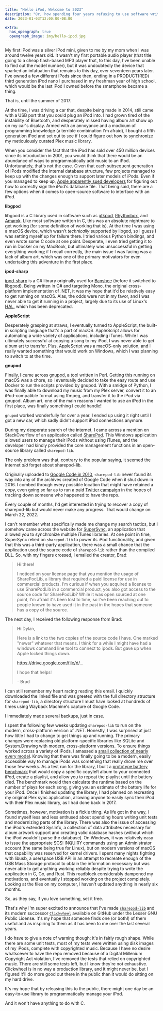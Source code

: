 ```yaml
---
title: "Hello iPod, Welcome to 2023"
description: "Or, how spending four years refusing to use software written in C can actually pay off."
date: 2023-01-03T12:00:00-08:00

extra:
  has_opengraph: true
  opengraph_image: img/hello-ipod.jpg
---
```


My first iPod was a silver iPod mini, given to me by my mom when I was around twelve years old. It wasn't my first portable audio player (that title going to a cheap flash-based MP3 player that, to this day, I've been unable to find out the model number), but it was undoubtedly the device that sparked an infatuation that remains to this day, over seventeen years later. I've owned a few different iPods since then, ending in a PRODUCT(RED) third generation iPod nano I purchased in my freshman year of high school, which would be the last iPod I owned before the smartphone became a thing.

That is, until the summer of 2017.

At the time, I was driving a car that, despite being made in 2014, still came with a USB port that you could plug an iPod into. I had grown tired of the instability of Bluetooth, and desperately missed having album art show up on my car's display. Armed with an annoyance and a modicum of programming knowledge (a terrible combination I'm afraid), I bought a fifth generation iPod and set out to see if I could figure out how to synchronize my meticulously curated Plex music library.

When you consider the fact that the iPod has sold over 450 million devices since its introduction in 2001, you would think that there would be an abundance of ways to programmatically add music to an iPod. Unfortunately, that's not the case. Given that each subsequent generation of iPods modified the internal database structure, few projects managed to keep up with the changes enough to support later models of iPods. Even if you managed to keep up, [Apple apparently sued developers](https://arstechnica.com/gadgets/2008/11/apple-lawyers-hand-ipod-hash-cracking-site-a-dmca-notice/) for figuring out how to correctly sign the iPod's database file. That being said, there are a few options when it comes to open-source software to interface with an iPod.

**libgpod**

libgpod is a C library used in software such as [gtkpod](https://en.wikipedia.org/wiki/Gtkpod), [Rhythmbox](https://wiki.gnome.org/Apps/Rhythmbox), and [Amarok](https://amarok.kde.org/). Like most software written in C, this was an absolute nightmare to get working (for some definition of working that is). At the time I was using a macOS device, which wasn't _technically_ supported by libgod, so I guess I was setting myself up for failure there. I tried various Python bindings, and even wrote some C code at one point. Desperate, I even tried getting it to run in Docker on my MacBook, but ultimately was unsuccessful in getting everything working; if I recall correctly, the main issue I was facing was a lack of album art, which was one of the primary motivators for even undertaking this adventure in the first place.

**ipod-sharp**

[ipod-sharp](https://github.com/mono/ipod-sharp) is a C# library originally used for [Banshee](http://www.banshee-project.org/) (before it switched to libgpod). Being written in C# and targeting Mono, the original cross-platform implementation of .NET, it was my hope that it'd be relatively easy to get running on macOS. Alas, the odds were not in my favor, and I was never able to get it running in a project, largely due to its use of Linux's [HAL](<https://en.wikipedia.org/wiki/HAL_(software)>), which has been deprecated.

**AppleScript**

Desperately grasping at straws, I eventually turned to AppleScript, the built-in scripting language that's a part of macOS. AppleScript allows for automating a wide variety of applications, including iTunes. While I was ultimately successful at copying a song to my iPod, I was never able to get album art to transfer. Plus, AppleScript was a macOS-only solution, and I really wanted something that would work on Windows, which I was planning to switch to at the time.

**gnupod**

Finally, I came across [gnupod](https://www.gnu.org/software/gnupod/), a tool written in Perl. Getting this running on macOS was a chore, so I eventually decided to take the easy route and use Docker to run the scripts provided by gnupod. With a smidge of Python, I was finally able to download my music from my Plex server, convert it to an iPod-compatible format using ffmpeg, and transfer it to the iPod via gnupod. Album art, one of the main reasons I wanted to use an iPod in the first place, was finally something I could handle!

`gnupod` worked wonderfully for over a year. I ended up using it right until I got a new car, which sadly didn't support iPod connections anymore.

During my desperate search of the internet, I came across a mention on StackOverflow of an application called [SharePod](https://stackoverflow.com/questions/901319/apple-ipod-and-c-sharp). This Windows application allowed users to manage their iPods without using iTunes, and the developer had kindly provided the core management functions in an open-source library called `sharepod-lib`.

The only problem was that, contrary to the popular saying, it seemed the internet _did_ forget about sharepod-lib.

Originally uploaded to [Google Code in 2010](https://web.archive.org/web/20111028035037/code.google.com/p/sharepod-lib), `sharepod-lib` never found its way into any of the archives created of Google Code when it shut down in 2016. I combed through every possible location that might have retained a copy, even going so far as to run a paid [Twitter campaign](https://twitter.com/dstaley/status/1095488284178796545) in the hopes of tracking down someone who happened to have the repo.

Every couple of months, I'd get interested in trying to recover a copy of sharepod-lib but would never make any progress. That would change on March 22, 2022.

I can't remember what specifically made me change my search tactics, but I somehow came across the website for [SuperSync](https://supersync.com/), an application that allowed you to synchronize multiple iTunes libraries. At one point in time, SuperSync relied on `sharepod-lib` to power its iPod functionality, and given that this was a third-party application, there was a small chance that the application used the source code of `sharepod-lib` rather than the compiled DLL. So, with my fingers crossed, I emailed the creator, Brad:

> Hi there!
>
> I noticed on your license page that you mention the usage of SharePodLib, a library that required a paid license for use in commercial products. I'm curious if when you acquired a license to use SharePodLib in a commercial product, you also got access to the source code for SharePodLib? While it was open sourced at one point, I'm afraid it's been lost to time, so I've been reaching out to people known to have used it in the past in the hopes that someone has a copy of the source.

The next day, I received the following response from Brad:

> Hi Dylan,
>
> Here is a link to the two copies of the source code I have. One marked "newer" whatever that means. I think for a while I might have had a windows command line tool to connect to ipods. But gave up when Apple locked things down.
>
> https://drive.google.com/file/d/...
>
> I hope that helps!
>
> \- Brad

I can still remember my heart racing reading this email. I quickly downloaded the linked file and was greeted with the full directory structure for `sharepod-lib`, a directory structure I must have looked at hundreds of times using Wayback Machine's capture of Google Code.

I immediately made several backups, just in case.

I spent the following few weeks updating `sharepod-lib` to run on the modern, cross-platform version of .NET. Honestly, I was surprised at just how little I had to change to get things up and running. The primary changes were replacing old platform-specific libraries like SQLite and System.Drawing with modern, cross-platform versions. To ensure things worked across a variety of iPods, I amassed a [small collection of nearly every model](https://mastodon.social/@dstaley/108251051303316277). Knowing that there was finally going to be a modern, easily accessible way to manage iPods was something that really drove me over those few weeks. As a test run for the library, I built a [prototype battery benchmark](https://twitter.com/dstaley/status/1527770384723898369) that would copy a specific copyleft album to your connected iPod, create a playlist, and allow you to repeat the playlist until the battery died. The benchmark would then calculate the runtime based on the number of plays for each song, giving you an estimate of the battery life for your iPod. Once I finished updating the library, I had planned on recreating my original Plex sync application, allowing anyone to easily sync their iPod with their Plex music library, as I had done back in 2017.

Sometimes, however, motivation is a fickle thing. As life got in the way, I found myself less and less enthused about spending hours writing unit tests and modernizing parts of the library. There was also the issue of accessing the iPod's extended SysInfo, a collection of data attributes necessary for album artwork support and creating valid database hashes (without which the iPod wouldn't parse the database). On Windows, it was relatively easy to issue the appropriate SCSI INQUIRY commands using an Administrator account (the same being true for Linux), but on modern versions of macOS that capability was reserved for kernel drivers. I spent many nights fighting with libusb, a userspace USB API in an attempt to recreate enough of the USB Mass Storage protocol to obtain the information necessary but was never able to get anything working reliably despite trying to write the application in C, Go, and Rust. This roadblock considerably dampened my motivations, and eventually I stopped working on the project completely. Looking at the files on my computer, I haven't updated anything in nearly six months.

So, as they say, if you love something, set it free.

That's why I'm super excited to announce that I've made [`sharepod-lib`](https://github.com/dstaley/sharepod-lib) and its modern successor [`Clickwheel`](https://github.com/dstaley/clickwheel) available on GitHub under the Lesser GNU Public License. It's my hope that someone finds one (or both!) of them useful and as inspiring to them as it has been to me over the last several years.

I do have to give a note of warning though: it's in fairly rough shape. While there are some unit tests, most of my tests were written using disk images of my iPods, complete with copyrighted music. Because I have no desire whatsoever to have the repo removed because of a Digital Millenium Copyright Act violation, I've removed the tests that relied on copyrighted music. There are still some tests left, but I know they're not exhaustive. Clickwheel is in no way a production library, and it might never be, but I figured it'll do more good out there in the public than it would do sitting on my hard drive.

It's my hope that by releasing this to the public, there might one day be an easy-to-use library to programmatically manage your iPod.

And it won't have anything to do with C.
